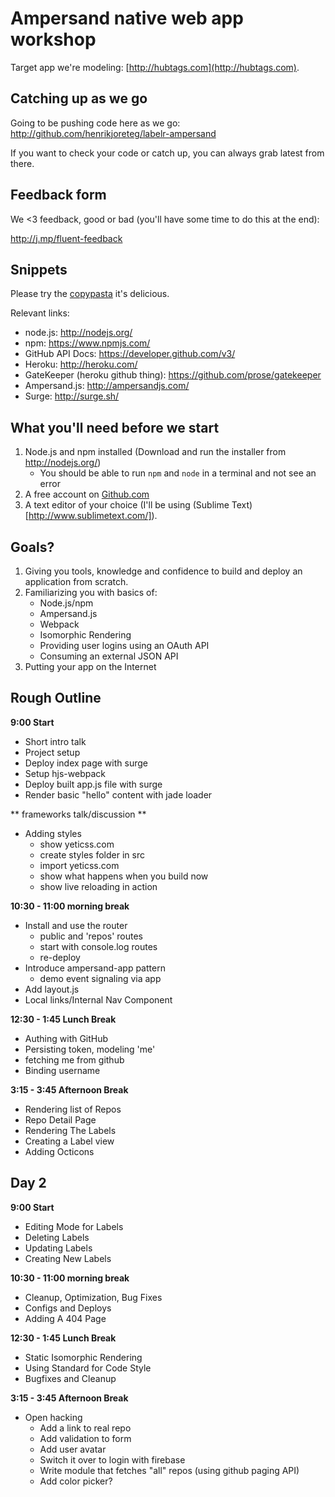 # Ampersand native web app workshop

Target app we're modeling: [http://hubtags.com](http://hubtags.com).

## Catching up as we go

Going to be pushing code here as we go: http://github.com/henrikjoreteg/labelr-ampersand

If you want to check your code or catch up, you can always grab latest from there.

## Feedback form

We <3 feedback, good or bad (you'll have some time to do this at the end):

http://j.mp/fluent-feedback

## Snippets

Please try the [copypasta](copypasta.md) it's delicious.

Relevant links:

- node.js: http://nodejs.org/
- npm: https://www.npmjs.com/
- GitHub API Docs: https://developer.github.com/v3/
- Heroku: http://heroku.com/
- GateKeeper (heroku github thing): https://github.com/prose/gatekeeper
- Ampersand.js: http://ampersandjs.com/
- Surge: http://surge.sh/

## What you'll need before we start

1. Node.js and npm installed (Download and run the installer from http://nodejs.org/)
    - You should be able to run `npm` and `node` in a terminal and not see an error
2. A free account on [Github.com](https://github.com/join)
3. A text editor of your choice (I'll be using (Sublime Text)[http://www.sublimetext.com/]).

## Goals?

1. Giving you tools, knowledge and confidence to build and deploy an application from scratch.
2. Familiarizing you with basics of:
    - Node.js/npm
    - Ampersand.js
    - Webpack
    - Isomorphic Rendering
    - Providing user logins using an OAuth API
    - Consuming an external JSON API
3. Putting your app on the Internet

## Rough Outline

**9:00 Start**

- Short intro talk
- Project setup
- Deploy index page with surge
- Setup hjs-webpack
- Deploy built app.js file with surge
- Render basic "hello" content with jade loader

** frameworks talk/discussion **

- Adding styles
    - show yeticss.com
    - create styles folder in src
    - import yeticss.com
    - show what happens when you build now
    - show live reloading in action

**10:30 - 11:00 morning break**

- Install and use the router
    - public and 'repos' routes
    - start with console.log routes
    - re-deploy
- Introduce ampersand-app pattern
    - demo event signaling via app
- Add layout.js
- Local links/Internal Nav Component

**12:30 - 1:45 Lunch Break**

- Authing with GitHub
- Persisting token, modeling 'me'
- fetching me from github
- Binding username

**3:15 - 3:45 Afternoon Break**

- Rendering list of Repos
- Repo Detail Page
- Rendering The Labels
- Creating a Label view
- Adding Octicons


## Day 2

**9:00 Start**

- Editing Mode for Labels
- Deleting Labels
- Updating Labels
- Creating New Labels

**10:30 - 11:00 morning break**

- Cleanup, Optimization, Bug Fixes
- Configs and Deploys
- Adding A 404 Page

**12:30 - 1:45 Lunch Break**

- Static Isomorphic Rendering
- Using Standard for Code Style
- Bugfixes and Cleanup

**3:15 - 3:45 Afternoon Break**

- Open hacking
    - Add a link to real repo
    - Add validation to form
    - Add user avatar
    - Switch it over to login with firebase
    - Write module that fetches "all" repos (using github paging API)
    - Add color picker?


